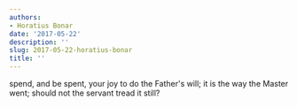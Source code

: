 ```yaml
---
authors:
- Horatius Bonar
date: '2017-05-22'
description: ''
slug: 2017-05-22-horatius-bonar
title: ''
---
```

spend, and be spent,
your joy to do the Father's will;
it is the way the Master went;
should not the servant tread it still?



